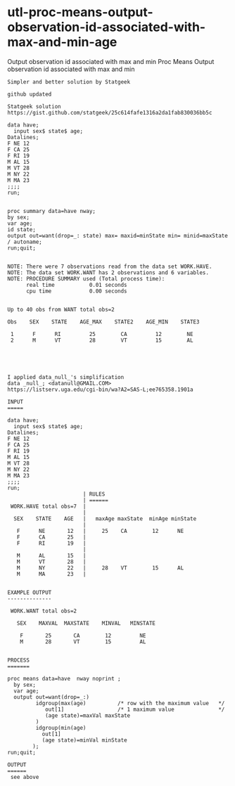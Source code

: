 # utl-proc-means-output-observation-id-associated-with-max-and-min-age
Output observation id associated with max and min
    Proc Means Output observation id associated with max and min

    Simpler and better solution by Statgeek

    github updated

    Statgeek solution
    https://gist.github.com/statgeek/25c614fafe1316a2da1fab830036bb5c

    data have;
      input sex$ state$ age;
    Datalines;
    F NE 12
    F CA 25
    F RI 19
    M AL 15
    M VT 28
    M NY 22
    M MA 23
    ;;;;
    run;


    proc summary data=have nway;
    by sex;
    var age;
    id state;
    output out=want(drop=_: state) max= maxid=minState min= minid=maxState / autoname;
    run;quit;


    NOTE: There were 7 observations read from the data set WORK.HAVE.
    NOTE: The data set WORK.WANT has 2 observations and 6 variables.
    NOTE: PROCEDURE SUMMARY used (Total process time):
          real time           0.01 seconds
          cpu time            0.00 seconds


    Up to 40 obs from WANT total obs=2

    Obs    SEX    STATE    AGE_MAX    STATE2    AGE_MIN    STATE3

     1      F      RI         25        CA         12        NE
     2      M      VT         28        VT         15        AL





    I applied data_null_'s simplification
    data _null_; <datanull@GMAIL.COM>
    https://listserv.uga.edu/cgi-bin/wa?A2=SAS-L;ee765358.1901a

    INPUT
    =====

    data have;
      input sex$ state$ age;
    Datalines;
    F NE 12
    F CA 25
    F RI 19
    M AL 15
    M VT 28
    M NY 22
    M MA 23
    ;;;;
    run;
                            | RULES
                            | ======
     WORK.HAVE total obs=7  |
                            |
      SEX    STATE    AGE   |   maxAge maxState  minAge minState
                            |
       F      NE       12   |     25    CA        12      NE
       F      CA       25   |
       F      RI       19   |
                            |
       M      AL       15   |
       M      VT       28   |
       M      NY       22   |     28    VT        15      AL
       M      MA       23   |


    EXAMPLE OUTPUT
    --------------

     WORK.WANT total obs=2

       SEX    MAXVAL  MAXSTATE    MINVAL   MINSTATE

        F       25       CA        12         NE
        M       28       VT        15         AL


    PROCESS
    =======

    proc means data=have  nway noprint ;
      by sex;
      var age;
      output out=want(drop=_:)
             idgroup(max(age)          /* row with the maximum value   */
                out[1]                 /* 1 maximum value              */
                (age state)=maxVal maxState
             )
             idgroup(min(age)
               out[1]
               (age state)=minVal minState
            );
    run;quit;

    OUTPUT
    ======
     see above

